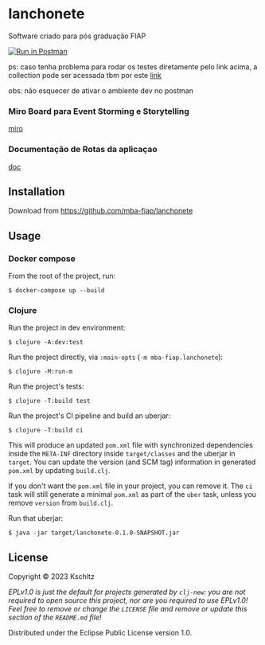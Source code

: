 # lanchonete

Software criado para pós graduação FIAP

[![Run in Postman](https://run.pstmn.io/button.svg)](https://app.getpostman.com/run-collection/7462440-796f2919-cc85-47d9-af25-6d5b3828aa38?action=collection%2Ffork&source=rip_markdown&collection-url=entityId%3D7462440-796f2919-cc85-47d9-af25-6d5b3828aa38%26entityType%3Dcollection%26workspaceId%3D89237b62-8986-4c78-81a4-725c13c2db8e#?env%5B%5Bdev%5D%20lanchonete%5D=W3sia2V5IjoiY2F0ZWdvcmlhIiwidmFsdWUiOiJsYW5jaGUiLCJlbmFibGVkIjp0cnVlLCJ0eXBlIjoiZGVmYXVsdCJ9LHsia2V5IjoiaG9zdCIsInZhbHVlIjoiaHR0cDovL2xvY2FsaG9zdDo4MDgwLyIsImVuYWJsZWQiOnRydWUsInR5cGUiOiJkZWZhdWx0In0seyJrZXkiOiJwcm9kdWN0X2lkIiwidmFsdWUiOiIiLCJlbmFibGVkIjp0cnVlLCJ0eXBlIjoiYW55In0seyJrZXkiOiJjbGllbnRlX2lkIiwidmFsdWUiOiIiLCJlbmFibGVkIjp0cnVlLCJ0eXBlIjoiZGVmYXVsdCJ9XQ==)

ps: caso tenha problema para rodar os testes diretamente pelo link acima, a collection pode ser acessada tbm por este [link](https://www.postman.com/cloudy-spaceship-8629/workspace/pos-fiap/collection/7462440-796f2919-cc85-47d9-af25-6d5b3828aa38?action=share&creator=7462440&active-environment=7462440-a3f44872-cf4b-4e3e-8a28-8a1dee94f395)

obs: não esquecer de ativar o ambiente dev no postman

### Miro Board para Event Storming e Storytelling

[miro](https://miro.com/app/board/uXjVMg_qpOA=/?share_link_id=776193048301)

### Documentação de Rotas da aplicaçao

[doc](/doc/routes.md)

## Installation

Download from https://github.com/mba-fiap/lanchonete

## Usage

### Docker compose
From the root of the project, run:

    $ docker-compose up --build

### Clojure
Run the project in dev environment:

    $ clojure -A:dev:test

Run the project directly, via `:main-opts` (`-m mba-fiap.lanchonete`):

    $ clojure -M:run-m


Run the project's tests:

    $ clojure -T:build test

Run the project's CI pipeline and build an uberjar:

    $ clojure -T:build ci

This will produce an updated `pom.xml` file with synchronized dependencies inside the `META-INF`
directory inside `target/classes` and the uberjar in `target`. You can update the version (and SCM tag)
information in generated `pom.xml` by updating `build.clj`.

If you don't want the `pom.xml` file in your project, you can remove it. The `ci` task will
still generate a minimal `pom.xml` as part of the `uber` task, unless you remove `version`
from `build.clj`.

Run that uberjar:

    $ java -jar target/lanchonete-0.1.0-SNAPSHOT.jar



## License

Copyright © 2023 Kschltz

_EPLv1.0 is just the default for projects generated by `clj-new`: you are not_
_required to open source this project, nor are you required to use EPLv1.0!_
_Feel free to remove or change the `LICENSE` file and remove or update this_
_section of the `README.md` file!_

Distributed under the Eclipse Public License version 1.0.
